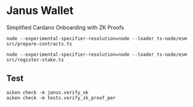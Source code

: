 # Janus Wallet

Simplified Cardano Onboarding with ZK Proofs

```cli
node --experimental-specifier-resolution=node --loader ts-node/esm src/prepare-contracts.ts

node --experimental-specifier-resolution=node --loader ts-node/esm src/register-stake.ts
```
    

## Test
```cli
aiken check -m janus.verify_ok
aiken check -m tests.verify_zk_proof_per
```
